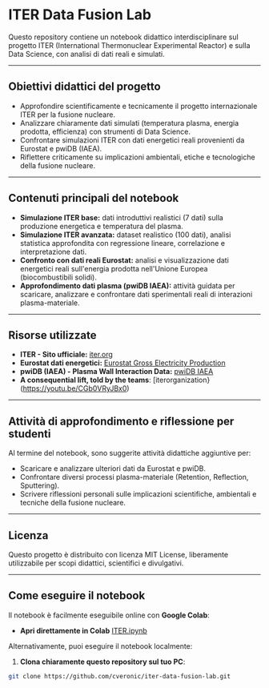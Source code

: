 # ITER Data Fusion Lab 

Questo repository contiene un notebook didattico interdisciplinare sul progetto ITER (International Thermonuclear Experimental Reactor) e sulla Data Science, con analisi di dati reali e simulati.

---

## Obiettivi didattici del progetto

- Approfondire scientificamente e tecnicamente il progetto internazionale ITER per la fusione nucleare.
- Analizzare chiaramente dati simulati (temperatura plasma, energia prodotta, efficienza) con strumenti di Data Science.
- Confrontare simulazioni ITER con dati energetici reali provenienti da Eurostat e pwiDB (IAEA).
- Riflettere criticamente su implicazioni ambientali, etiche e tecnologiche della fusione nucleare.

---

## Contenuti principali del notebook

- **Simulazione ITER base:** dati introduttivi realistici (7 dati) sulla produzione energetica e temperatura del plasma.
- **Simulazione ITER avanzata:** dataset realistico (100 dati), analisi statistica approfondita con regressione lineare, correlazione e interpretazione dati.
- **Confronto con dati reali Eurostat:** analisi e visualizzazione dati energetici reali sull'energia prodotta nell'Unione Europea (biocombustibili solidi).
- **Approfondimento dati plasma (pwiDB IAEA):** attività guidata per scaricare, analizzare e confrontare dati sperimentali reali di interazioni plasma-materiale.

---

## Risorse utilizzate

- **ITER - Sito ufficiale:** [iter.org](https://www.iter.org/)
- **Eurostat dati energetici:** [Eurostat Gross Electricity Production](https://ec.europa.eu/eurostat/databrowser/view/nrg_ind_pehcf/)
- **pwiDB (IAEA) - Plasma Wall Interaction Data:** [pwiDB IAEA](https://db-amdis.org/pwidb/psi/?process=0&species=3&surface=&doi=&author=)
- **A consequential lift, told by the teams**: [iterorganization}(https://youtu.be/CGb0VRyJBx0)

---

## Attività di approfondimento e riflessione per studenti

Al termine del notebook, sono suggerite attività didattiche aggiuntive per:

- Scaricare e analizzare ulteriori dati da Eurostat e pwiDB.
- Confrontare diversi processi plasma-materiale (Retention, Reflection, Sputtering).
- Scrivere riflessioni personali sulle implicazioni scientifiche, ambientali e tecniche della fusione nucleare.

---

## Licenza
Questo progetto è distribuito con licenza MIT License, liberamente utilizzabile per scopi didattici, scientifici e divulgativi.

---

## Come eseguire il notebook

Il notebook è facilmente eseguibile online con **Google Colab**:

- **Apri direttamente in Colab** [ITER.ipynb](https://colab.research.google.com/drive/16hv_7drm_PAOF42FkZBx_PdH-WcNP7JF?usp=sharing)

Alternativamente, puoi eseguire il notebook localmente:

1. **Clona chiaramente questo repository sul tuo PC**:

```bash
git clone https://github.com/cveronic/iter-data-fusion-lab.git

